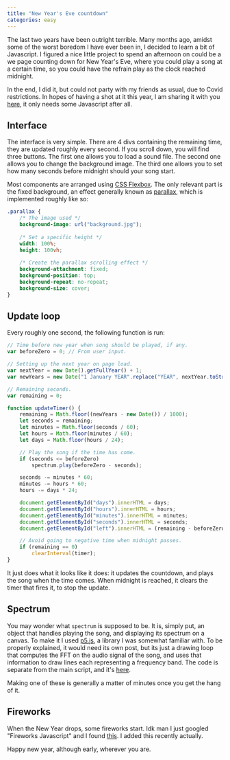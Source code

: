 ```yaml
---
title: "New Year's Eve countdown"
categories: easy
---
```


The last two years have been outright terrible. Many months ago, amidst some of
the worst boredom I have ever been in, I decided to learn a bit of Javascript.
I figured a nice little project to spend an afternoon on could be a we page 
counting down for New Year's Eve, where you could play a song at a certain time,
so you could have the refrain play as the clock reached midnight.

In the end, I did it, but could not party with my friends as usual, due to Covid
restrictions. In hopes of having a shot at it this year, I am sharing it with
you [here](/misc/newyear.html), it only needs some Javascript after all.

## Interface

The interface is very simple. There are 4 divs containing the remaining time,
they are updated roughly every second. If you scroll down, you will find three
buttons. The first one allows you to load a sound file. The second one allows
you to change the background image. The third one allows you to set how many
seconds before midnight should your song start.

Most components are arranged using [CSS Flexbox](https://www.w3schools.com/csS/css3_flexbox.asp).
The only relevant part is the fixed background, an effect generally known as
[parallax](https://www.w3schools.com/howto/howto_css_parallax.asp), which is
implemented roughly like so:

```css
.parallax {
    /* The image used */
    background-image: url("background.jpg");
  
    /* Set a specific height */
    width: 100%;
    height: 100vh;
  
    /* Create the parallax scrolling effect */
    background-attachment: fixed;
    background-position: top;
    background-repeat: no-repeat;
    background-size: cover;
}
```


## Update loop

Every roughly one second, the following function is run:

```javascript
// Time before new year when song should be played, if any.
var beforeZero = 0; // From user input.

// Setting up the next year on page load.
var nextYear = new Date().getFullYear() + 1;
var newYears = new Date("1 January YEAR".replace("YEAR", nextYear.toString()));

// Remaining seconds.
var remaining = 0;

function updateTimer() {
    remaining = Math.floor((newYears - new Date()) / 1000);
    let seconds = remaining;
    let minutes = Math.floor(seconds / 60);
    let hours = Math.floor(minutes / 60);
    let days = Math.floor(hours / 24);

    // Play the song if the time has come.
    if (seconds <= beforeZero)
        spectrum.play(beforeZero - seconds);

    seconds -= minutes * 60;
    minutes -= hours * 60;
    hours -= days * 24;

    document.getElementById("days").innerHTML = days;
    document.getElementById("hours").innerHTML = hours;
    document.getElementById("minutes").innerHTML = minutes;
    document.getElementById("seconds").innerHTML = seconds;
    document.getElementById("left").innerHTML = (remaining - beforeZero) + " remaining.";

    // Avoid going to negative time when midnight passes.
    if (remaining == 0)
        clearInterval(timer);
}
```

It just does what it looks like it does: it updates the countdown, and plays
the song when the time comes. When midnight is reached, it clears the timer that
fires it, to stop the update.

## Spectrum

You may wonder what `spectrum` is supposed to be. It is, simply put, an object
that handles playing the song, and displaying its spectrum on a canvas. To
make it I used [p5.js](https://p5js.org/), a library I was somewhat familiar
with. To be properly explained, it would need its own post, but its just a
drawing loop that computes the FFT on the audio signal of the song, and uses
that information to draw lines each representing a frequency band. The code is
separate from the main script, and it's [here](/misc/spectrum.js).

Making one of these is generally a matter of minutes once you get the hang of
it.

## Fireworks

When the New Year drops, some fireworks start. Idk man I just googled "Fireworks
Javascript" and I found [this](https://fireworks.js.org/). I added this recently
actually.

Happy new year, although early, wherever you are.